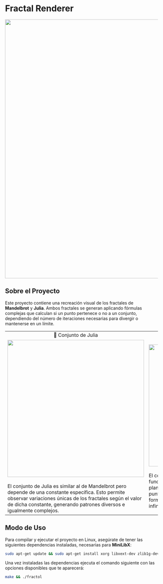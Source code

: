 # Fractal Renderer
<a href="#"><img width="850" align="center" src="https://github.com/user-attachments/assets/c924dcd0-50d9-48e5-8b41-eb9dbe960a8f"></a>

## Sobre el Proyecto

Este proyecto contiene una recreación visual de los fractales de **Mandelbrot** y **Julia**. Ambos fractales se generan aplicando fórmulas complejas que calculan si un punto pertenece o no a un conjunto, dependiendo del número de iteraciones necesarias para divergir o mantenerse en un límite. 

<table>
  <tr>
    <td align="center"> 🐚 Conjunto de Julia</td>
    <td align="center"> 🦚 Conjunto de Mandelbrot</td>
  </tr>
  <tr>
    <td>
      <a><img width="450" src="https://github.com/user-attachments/assets/e1891c98-88aa-4146-b188-247fb6a16b07"></a><br><br>
      El conjunto de Julia es similar al de Mandelbrot pero depende de una constante específica. Esto permite observar variaciones únicas de los fractales según el valor de dicha constante, generando patrones diversos e igualmente complejos.<br>
  </td>
  <td>
      <a><img width="400" src="https://github.com/user-attachments/assets/cb4f3769-7ce9-4a67-ae56-aafe8dfb9dc5"></a><br><br>
      El conjunto de Mandelbrot se genera al iterar una función cuadrática compleja sobre cada punto en el plano complejo y verificar su divergencia. Los puntos que no divergen permanecen en el conjunto, formando una estructura con un borde intrincado e infinito.
  </td>
  </tr>
</table>

## Modo de Uso

Para compilar y ejecutar el proyecto en Linux, asegúrate de tener las siguientes dependencias instaladas, necesarias para **MiniLibX**:

```bash
sudo apt-get update && sudo apt-get install xorg libxext-dev zlib1g-dev libbsd-dev
```
Una vez instaladas las dependencias ejecuta el comando siguiente con las opciones disponibles que te aparecerá:
```bash
make && ./fractol
```
